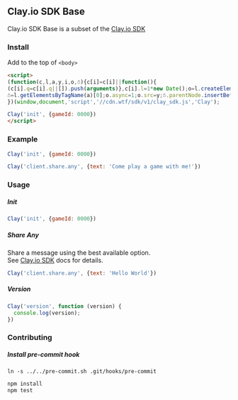 ## Clay.io SDK Base

Clay.io SDK Base is a subset of the [Clay.io SDK](https://github.com/claydotio/clay-sdk)

### Install

Add to the top of `<body>`

```html
<script>
(function(c,l,a,y,i,o,☃){c[i]=c[i]||function(){
(c[i].q=c[i].q||[]).push(arguments)},c[i].l=1*new Date();o=l.createElement(a),
☃=l.getElementsByTagName(a)[0];o.async=1;o.src=y;☃.parentNode.insertBefore(o,☃)
})(window,document,'script','//cdn.wtf/sdk/v1/clay_sdk.js','Clay');

Clay('init', {gameId: 0000})
</script>
```

### Example

```js
Clay('init', {gameId: 0000})

Clay('client.share.any', {text: 'Come play a game with me!'})
```

### Usage

##### Init

```js
Clay('init', {gameId: 0000})
```

##### Share Any

Share a message using the best available option.  
See [Clay.io SDK](https://github.com/claydotio/clay-sdk) docs for details.

```js
Clay('client.share.any', {text: 'Hello World'})
```


##### Version

```js
Clay('version', function (version) {
  console.log(version);
})
```

### Contributing

##### Install pre-commit hook

`ln -s ../../pre-commit.sh .git/hooks/pre-commit`

```bash
npm install
npm test
```
